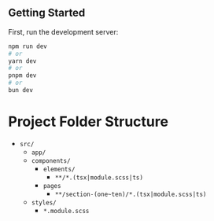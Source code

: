## Getting Started

First, run the development server:

```bash
npm run dev
# or
yarn dev
# or
pnpm dev
# or
bun dev
```
# Project Folder Structure

- `src/`
  - `app/`
  - `components/`
    - `elements/`
      - `**/*.(tsx|module.scss|ts)`
    - `pages`
      - `**/section-(one~ten)/*.(tsx|module.scss|ts)`
  - `styles/`
    - `*.module.scss`
